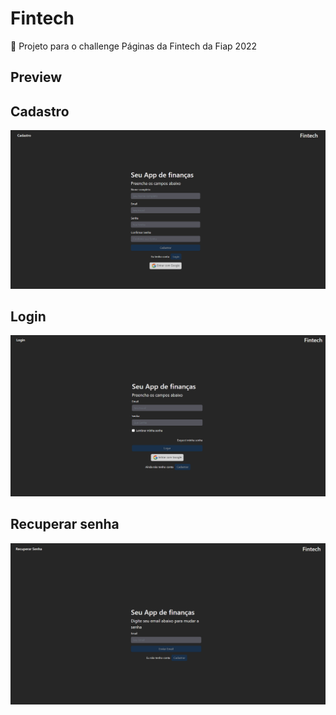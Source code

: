 # Fintech

📜 Projeto para o challenge Páginas da Fintech da Fiap 2022

## Preview 
<p align="center">

## Cadastro
<img src="./img/cadastro.png" />

## Login
<img src="./img/login.png" />

## Recuperar senha
<img src="./img/recuperarPass.png">
</p>
